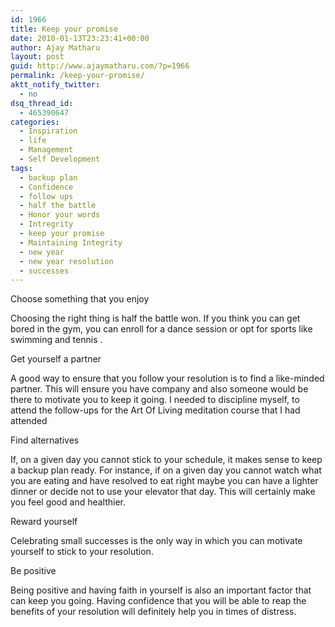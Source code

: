 ```yaml
---
id: 1966
title: Keep your promise
date: 2010-01-13T23:23:41+00:00
author: Ajay Matharu
layout: post
guid: http://www.ajaymatharu.com/?p=1966
permalink: /keep-your-promise/
aktt_notify_twitter:
  - no
dsq_thread_id:
  - 465390647
categories:
  - Inspiration
  - life
  - Management
  - Self Development
tags:
  - backup plan
  - Confidence
  - follow ups
  - half the battle
  - Honor your words
  - Intregrity
  - keep your promise
  - Maintaining Integrity
  - new year
  - new year resolution
  - successes
---
```

Choose something that you enjoy

Choosing the right thing is half the battle won. If you think you can get bored in the gym, you can enroll for a dance session or opt for sports like swimming and tennis .

Get yourself a partner

A good way to ensure that you follow your resolution is to find a like-minded partner. This will ensure you have company and also someone would be there to motivate you to keep it going. I needed to discipline myself, to attend the follow-ups for the Art Of Living meditation course that I had attended 

Find alternatives

If, on a given day you cannot stick to your schedule, it makes sense to keep a backup plan ready. For instance, if on a given day you cannot watch what you are eating and have resolved to eat right maybe you can have a lighter dinner or decide not to use your elevator that day. This will certainly make you feel good and healthier.

Reward yourself

Celebrating small successes is the only way in which you can motivate yourself to stick to your resolution. 

Be positive

Being positive and having faith in yourself is also an important factor that can keep you going. Having confidence that you will be able to reap the benefits of your resolution will definitely help you in times of distress.